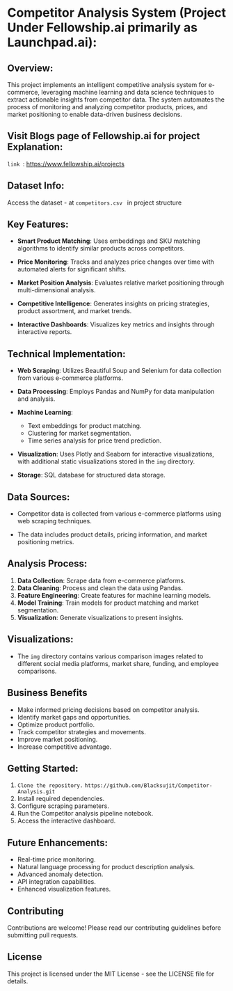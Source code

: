 # Competitor Analysis System (Project Under Fellowship.ai primarily as Launchpad.ai):

## Overview:

This project implements an intelligent competitive analysis system for e-commerce, leveraging machine learning and data science techniques to extract actionable insights from competitor data. The system automates the process of monitoring and analyzing competitor products, prices, and market positioning to enable data-driven business decisions.

## Visit Blogs page of Fellowship.ai for project Explanation:


``link ``: https://www.fellowship.ai/projects

## Dataset Info:

 Access the dataset - at `competitors.csv ` in project structure
## Key Features:

- **Smart Product Matching**: Uses embeddings and SKU matching algorithms to identify similar products across competitors.

- **Price Monitoring**: Tracks and analyzes price changes over time with automated alerts for significant shifts.

- **Market Position Analysis**: Evaluates relative market positioning through multi-dimensional analysis.

- **Competitive Intelligence**: Generates insights on pricing strategies, product assortment, and market trends.

- **Interactive Dashboards**: Visualizes key metrics and insights through interactive reports.

## Technical Implementation:

- **Web Scraping**: Utilizes Beautiful Soup and Selenium for data collection from various e-commerce platforms.

- **Data Processing**: Employs Pandas and NumPy for data manipulation and analysis.

- **Machine Learning**: 
  - Text embeddings for product matching.
  - Clustering for market segmentation.
  - Time series analysis for price trend prediction.

- **Visualization**: Uses Plotly and Seaborn for interactive visualizations, with additional static visualizations stored in the `img` directory.

- **Storage**: SQL database for structured data storage.

## Data Sources:

- Competitor data is collected from various e-commerce platforms using web scraping techniques.

- The data includes product details, pricing information, and market positioning metrics.

## Analysis Process:

1. **Data Collection**: Scrape data from e-commerce platforms.
2. **Data Cleaning**: Process and clean the data using Pandas.
3. **Feature Engineering**: Create features for machine learning models.
4. **Model Training**: Train models for product matching and market segmentation.
5. **Visualization**: Generate visualizations to present insights.

## Visualizations:

- The `img` directory contains various comparison images related to different social media platforms, market share, funding, and employee comparisons.

## Business Benefits

- Make informed pricing decisions based on competitor analysis.
- Identify market gaps and opportunities.
- Optimize product portfolio.
- Track competitor strategies and movements.
- Improve market positioning.
- Increase competitive advantage.

## Getting Started:

1. `Clone the repository.` `https://github.com/Blacksujit/Competitor-Analysis.git`
2. Install required dependencies.
3. Configure scraping parameters.
4. Run the Competitor analysis pipeline notebook.
5. Access the interactive dashboard.

## Future Enhancements:

- Real-time price monitoring.
- Natural language processing for product description analysis.
- Advanced anomaly detection.
- API integration capabilities.
- Enhanced visualization features.

## Contributing

Contributions are welcome! Please read our contributing guidelines before submitting pull requests.

## License

This project is licensed under the MIT License - see the LICENSE file for details.
